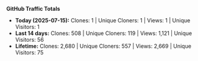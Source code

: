 
**GitHub Traffic Totals**

- **Today (2025-07-15):** Clones: 1 | Unique Cloners: 1 | Views: 1 | Unique Visitors: 1
- **Last 14 days:** Clones: 508 | Unique Cloners: 119 | Views: 1,121 | Unique Visitors: 56
- **Lifetime:** Clones: 2,680 | Unique Cloners: 557 | Views: 2,669 | Unique Visitors: 75
